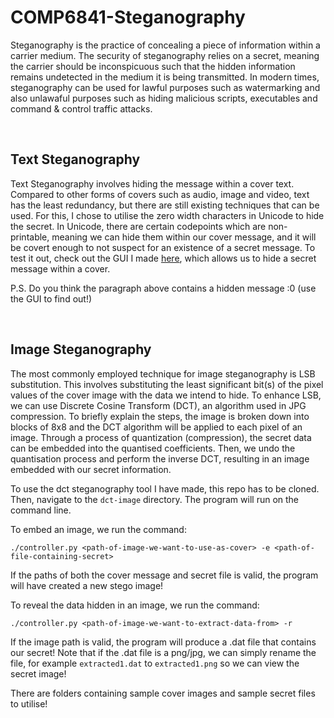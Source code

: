 # COMP6841-Steganography
Steganography is the practice of concealing a piece of information within a carrier medium. The security of steganography relies on a secret, meaning the carrier should be inconspicuous such that the hidden information remains undetected in the medium it is being transmitted.
In modern times, steganography can be used for lawful purposes such as watermarking and also unlawaful purposes such as hiding malicious scripts, executables and command & control traffic attacks. 

<br>

## Text Steganography
Te‌xt ‌St‌e‍‍ga‍n‌‌o‌graphy‍‍ ‍in‍‍v‍‌o‌l‍ve‍‍s‌ ‍h‌‍i‌d‌in‌‍g‍‍ th‌‌e‌ m‍‍es‍‍sa‍ge‌ ‍wi‌t‍‍hin a ‍‍c‍‍o‌ve‌‌r t‌e‍x‍‍t‌. ‌C‌o‍‍m‍p‍‍ar‍‌e‌d‍‌ ‍to‍‌ ‌o‌‌th‌‌e‍‍r‍‌ ‌fo‌‍r‍‍ms‍ ‍o‍‌f ‌c‍‌ov‍e‌‍r‍s‍ s‌‌u‌‍c‍h‍ ‌‌a‌s‍ a‍‍ud‍io, ‍‍i‌mag‌‍e‍‍ ‍‌a‌‍nd‌‌ ‌vid‍e‍‍o‌‌,‌ ‍‍t‍e‍‍x‍t‍ h‌‍a‍s‍ t‍‍he‌‍ le‍‌a‍‌st ‌red‍u‍‌nd‍a‌‌ncy‍,‌‌ b‌‌u‍t‌ ‌th‌e‍‌r‍‌e‍ ‍‌a‍re st‍i‍l‍l‍‍ ‌‌e‍‍xi‌‌s‍‍ti‌‌n‍g‌ ‌‌te‌ch‍niq‌ue‌‌s th‍‌a‍‌t‍‌ ‌c‍‌a‌n‌‍ b‍‌e‌‍ ‍‌u‍sed‍.‍‍‌‍‍‍‍‍‍‌‌‌‍‌‍‍‍‌‌‍‌‍‍‍‍‌‌‍‍‌‍‌‍‍‌‍‍‍‍‍‍‌‌‌‍‍‌‌‍‌‌‍‍‌‍‌‍‌‌‍‍‍‌‌‍‌‌‌‍‍‌‍‍‌‌‍‍‌‍‌‍‌‌‌‍‌‍‍‍‍‌‍‍‍‍‍‍‌‍‌‌‌‌‍‍‌‍‍‌‌‌‌‍‌‍‌‌‌‌‍ For this, I chose to utilise the zero width characters in Unicode to hide the secret. In Unicode, there are certain codepoints which are non-printable, meaning we can hide them within our cover message, and it will be covert enough to not suspect for an existence of a secret message.
To test it out, check out the GUI I made [here](https://cac1031.github.io/COMP6841-Steganography/), which allows us to hide a secret message within a cover.

P.S. Do you think the paragraph above contains a hidden message :0 (use the GUI to find out!)

<br>

## Image Steganography
The most commonly employed technique for image steganography is LSB substitution. This involves substituting the least significant bit(s) of the pixel values of the cover image with the data we intend to hide. To enhance LSB, we can use Discrete Cosine Transform (DCT), an algorithm used in JPG compression. To briefly explain the steps, the image is broken down into blocks of 8x8 and the DCT algorithm will be applied to each pixel of an image. Through a process of quantization (compression), the secret data can be embedded into the quantised coefficients. Then, we undo the quantisation process and perform the inverse DCT, resulting in an image embedded with our secret information.

To use the dct steganography tool I have made, this repo has to be cloned.
Then, navigate to the `dct-image` directory. The program will run on the command line.

To embed an image, we run the command:
```
./controller.py <path-of-image-we-want-to-use-as-cover> -e <path-of-file-containing-secret>
```
If the paths of both the cover message and secret file is valid, the program will have created a new stego image!

To reveal the data hidden in an image, we run the command:
```
./controller.py <path-of-image-we-want-to-extract-data-from> -r
```
If the image path is valid, the program will produce a .dat file that contains our secret!
Note that if the .dat file is a png/jpg, we can simply rename the file, for example `extracted1.dat` to `extracted1.png` so we can view the secret image!

There are folders containing sample cover images and sample secret files to utilise!
